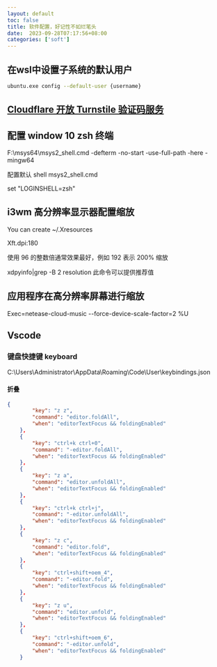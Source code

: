 ```yaml
---
layout: default
toc: false
title: 软件配置，好记性不如烂笔头
date:  2023-09-28T07:17:56+08:00
categories: ['soft']
---
```


## 在wsl中设置子系统的默认用户

```sh
ubuntu.exe config --default-user {username}
```

<!--more-->

## [Cloudflare 开放 Turnstile 验证码服务](https://blog.cloudflare.com/turnstile-ga/)


## 配置 window 10 zsh 终端

F:\msys64\msys2_shell.cmd -defterm -no-start -use-full-path -here -mingw64

配置默认 shell 
msys2_shell.cmd

set "LOGINSHELL=zsh"

## i3wm 高分辨率显示器配置缩放
 
 You can create ~/.Xresources
 
 Xft.dpi:180

使用 96 的整数倍通常效果最好，例如 192 表示 200% 缩放

xdpyinfo|grep -B 2 resolution
此命令可以提供推荐值


## 应用程序在高分辨率屏幕进行缩放

Exec=netease-cloud-music --force-device-scale-factor=2 %U

## Vscode

### 键盘快捷键 keyboard

C:\Users\Administrator\AppData\Roaming\Code\User\keybindings.json

#### 折叠

```json
{
		"key": "z z",
		"command": "editor.foldAll",
		"when": "editorTextFocus && foldingEnabled"
	},
	{
		"key": "ctrl+k ctrl+0",
		"command": "-editor.foldAll",
		"when": "editorTextFocus && foldingEnabled"
	},
	{
		"key": "z a",
		"command": "editor.unfoldAll",
		"when": "editorTextFocus && foldingEnabled"
	},
	{
		"key": "ctrl+k ctrl+j",
		"command": "-editor.unfoldAll",
		"when": "editorTextFocus && foldingEnabled"
	},
	{
		"key": "z c",
		"command": "editor.fold",
		"when": "editorTextFocus && foldingEnabled"
	},
	{
		"key": "ctrl+shift+oem_4",
		"command": "-editor.fold",
		"when": "editorTextFocus && foldingEnabled"
	},
	{
		"key": "z u",
		"command": "editor.unfold",
		"when": "editorTextFocus && foldingEnabled"
	},
	{
		"key": "ctrl+shift+oem_6",
		"command": "-editor.unfold",
		"when": "editorTextFocus && foldingEnabled"
	}
```